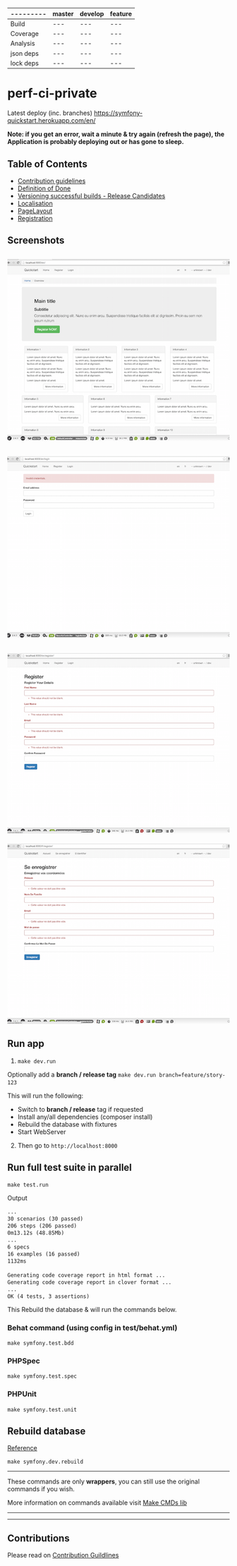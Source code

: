 | --------- | master | develop | feature |
| --------- | ------ | ------- | ------- |
| Build     | --- | --- | --- |
| Coverage  | --- | --- | --- |
| Analysis  | --- | --- | --- |
| json deps | --- | --- | --- |
| lock deps | --- | --- | --- |

# perf-ci-private

Latest deploy (inc. branches) https://symfony-quickstart.herokuapp.com/en/

**Note: if you get an error, wait a minute & try again (refresh the page), the Application is probably deploying out or has gone to sleep.**

## Table of Contents

* [Contribution guidelines](/CONTRIBUTING.md)
* [Definition of Done](/doc/DefinitionOfDone.md)
* [Versioning successful builds - Release Candidates](/doc/Versioning.md)
* [Localisation](/doc/Localisation.md)
* [PageLayout](/doc/PageLayout.md)
* [Registration](/doc/Registration.md)


## Screenshots

![homepage](/doc/assets/homepage.png "Homepage")
---
![login](/doc/assets/login.png "Login")
---
![register](/doc/assets/register.png "Register")
---
![register-fr](/doc/assets/register-fr.png "Register French")

## Run app

1. `make dev.run`

Optionally add a **branch / release tag** `make dev.run branch=feature/story-123`

This will run the following:
* Switch to **branch / release** tag if requested
* Install any/all dependencies (composer install)
* Rebuild the database with fixtures
* Start WebServer

2. Then go to `http://localhost:8000`

## Run full test suite in parallel

```
make test.run
```

Output

```
...
30 scenarios (30 passed)
206 steps (206 passed)
0m13.12s (48.85Mb)
...
6 specs
16 examples (16 passed)
1132ms

Generating code coverage report in html format ...
Generating code coverage report in clover format ...
...
OK (4 tests, 3 assertions)
```


This Rebuild the database & will run the commands below.

### Behat command (using config in test/behat.yml)

```
make symfony.test.bdd
```

### PHPSpec

```
make symfony.test.spec
```

### PHPUnit

```
make symfony.test.unit
```

## Rebuild database

[Reference](https://github.com/eddiejaoude/dev-helper-cmds#database)

```
make symfony.dev.rebuild
```

---

These commands are only **wrappers**, you can still use the original commands if you wish.

More information on commands available visit [Make CMDs lib](https://github.com/eddiejaoude/dev-helper-cmds#built-in-commands)


---
---

## Contributions

Please read on [Contribution Guildlines](/CONTRIBUTING.md)
